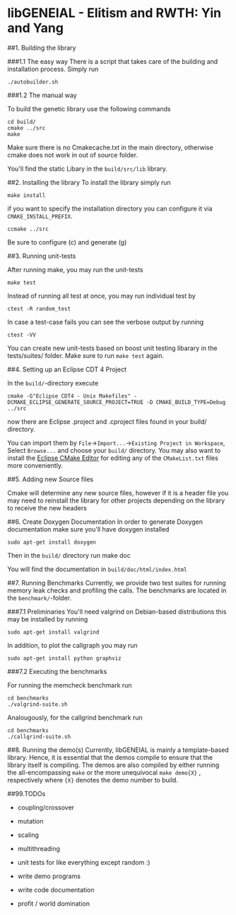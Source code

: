 <!---
This file uses markdown syntax, adhere when fiddling!
http://en.wikipedia.org/wiki/Markdown
-->

libGENEIAL - Elitism and RWTH: Yin and Yang
===========================================


##1. Building the library

###1.1 The easy way
There is a script that takes care of the building and installation process.
Simply run

    ./autobuilder.sh 

###1.2 The manual way

To build the genetic library use the following commands

    cd build/
    cmake ../src
    make

Make sure there is no Cmakecache.txt in the main directory, otherwise cmake does not work in out of source folder.

You'll find the static Libary in the `build/src/lib` library.

##2. Installing the library
To install the library simply run

    make install

if you want to specify the installation directory you can configure it via `CMAKE_INSTALL_PREFIX`.
    
    ccmake ../src

Be sure to configure (c) and generate (g) 

##3. Running unit-tests

After running make, you may run the unit-tests

    make test

Instead of running all test at once, you may run individual test by 

    ctest -R random_test

In case a test-case fails you can see the verbose output by running

    ctest -VV
    
You can create new unit-tests based on boost unit testing libarary in the tests/suites/ folder. Make sure to run `make test` again.

##4. Setting up an Eclipse CDT 4 Project

In the `build/`-directory execute

    cmake -G"Eclipse CDT4 - Unix Makefiles" -DCMAKE_ECLIPSE_GENERATE_SOURCE_PROJECT=TRUE -D CMAKE_BUILD_TYPE=Debug ../src

now there are Eclipse .project and .cproject files found in your build/ directory.

You can import them by `File`->`Import...`->`Existing Project in Workspace`, Select `Browse...` and choose your `build/` directory.
You may also want to install the [Eclipse CMake Editor](http://www.cthing.com/CMakeEd.asp) for editing any of the `CMakeList.txt` 
files more conveniently.


##5. Adding new Source files

Cmake will determine any new source files, however if it is a header file you may need to reinstall the library for other 
projects depending on the library to receive the new headers

##6. Create Doxygen Documentation
In order to generate Doxygen documentation make sure you'll have doxygen installed

    sudo apt-get install doxygen

Then in the `build/` directory run
    make doc

You will find the documentation in `build/doc/html/index.html`



##7. Running Benchmarks
Currently, we provide two test suites for running memory leak checks and profiling the calls.
The benchmarks are located in the `benchmark/`-folder.

###7.1 Preliminaries
You'll need valgrind on Debian-based distributions this may be installed by running
    
    sudo apt-get install valgrind

In addition, to plot the callgraph you may run

    sudo apt-get install python graphviz

###7.2 Executing the benchmarks

For running the memcheck benchmark run 

    cd benchmarks
    ./valgrind-suite.sh

Analougously, for the callgrind benchmark run

    cd benchmarks
    ./callgrind-suite.sh


##8. Running the demo(s)
Currently, libGENEIAL is mainly a template-based library. Hence, it is essential that the demos compile to ensure 
that the library itself is compiling.
The demos are also compiled by either running the all-encompassing `make` or the more unequivocal `make demo{X}` , respectively where `{X}` denotes the demo number to build.


##99.TODOs
* coupling/crossover
* mutation
* scaling
* multithreading 


* unit tests for like everything except random :)

* write demo programs
* write code documentation
* profit / world domination
